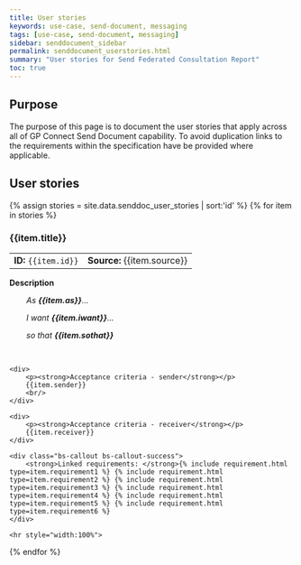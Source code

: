 ```yaml
---
title: User stories
keywords: use-case, send-document, messaging
tags: [use-case, send-document, messaging]
sidebar: senddocument_sidebar
permalink: senddocument_userstories.html
summary: "User stories for Send Federated Consultation Report"
toc: true
---
```



## Purpose ##

The purpose of this page is to document the user stories that apply across all of GP Connect Send Document capability. To avoid duplication links to the requirements within the specification have be provided where applicable.

## User stories ##

<div>
{% assign stories = site.data.senddoc_user_stories | sort:'id' %}
{% for item in stories %}

<h3> {{item.title}} </h3>

<table class='resource-attributes'>
  <tr>
	<td><strong>ID: </strong><code>{{item.id}}</code></td>
	<td><strong>Source: </strong>{{item.source}}</td>
  </tr>
</table>

<div>
	<div>	
		<p><strong>Description</strong></p>
		<p style="margin-left: 30px"><em>As <strong>{{item.as}}</strong>...</em></p>
		<p style="margin-left: 30px"><em>I want <strong>{{item.iwant}}</strong>...</em></p>
		<p style="margin-left: 30px"><em>so that <strong>{{item.sothat}}</strong></em></p>
		<br/>
	</div>

	<div>	
		<p><strong>Acceptance criteria - sender</strong></p>
		{{item.sender}}
		<br/>
	</div>

	<div>	
		<p><strong>Acceptance criteria - receiver</strong></p>
		{{item.receiver}}
	</div>
	
	<div class="bs-callout bs-callout-success">
		<strong>Linked requirements: </strong>{% include requirement.html type=item.requirement1 %} {% include requirement.html type=item.requirement2 %} {% include requirement.html type=item.requirement3 %} {% include requirement.html type=item.requirement4 %} {% include requirement.html type=item.requirement5 %} {% include requirement.html type=item.requirement6 %}
	</div>

	<hr style="width:100%">
	
</div>

{% endfor %}